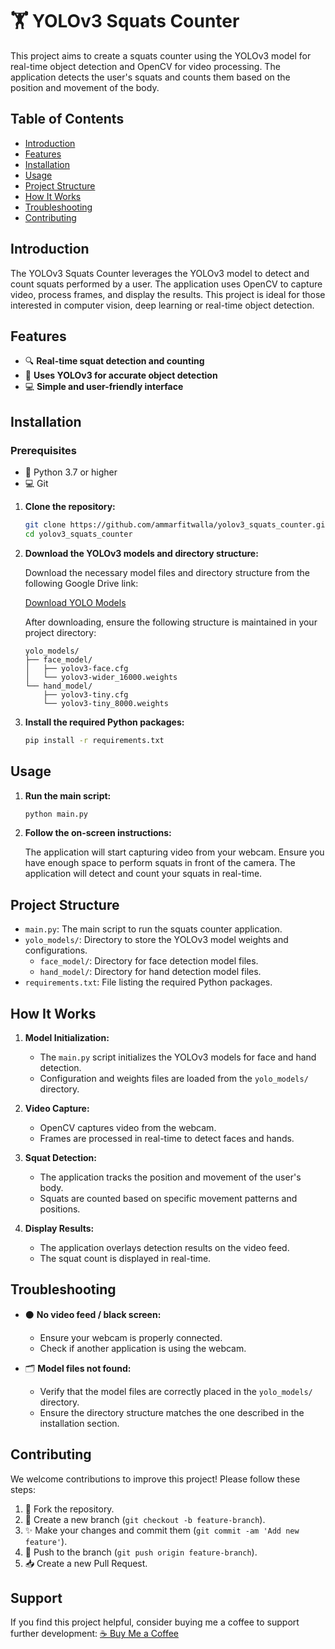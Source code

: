 # 🏋️ YOLOv3 Squats Counter

This project aims to create a squats counter using the YOLOv3 model for real-time object detection and OpenCV for video processing. The application detects the user's squats and counts them based on the position and movement of the body.

## Table of Contents

- [Introduction](#introduction)
- [Features](#features)
- [Installation](#installation)
- [Usage](#usage)
- [Project Structure](#project-structure)
- [How It Works](#how-it-works)
- [Troubleshooting](#troubleshooting)
- [Contributing](#contributing)

## Introduction

The YOLOv3 Squats Counter leverages the YOLOv3 model to detect and count squats performed by a user. The application uses OpenCV to capture video, process frames, and display the results. This project is ideal for those interested in computer vision, deep learning or real-time object detection.

## Features

- 🔍 **Real-time squat detection and counting**
- 🧠 **Uses YOLOv3 for accurate object detection**
- 💻 **Simple and user-friendly interface**

## Installation

### Prerequisites

- 🐍 Python 3.7 or higher
- 💻 Git

1. **Clone the repository:**

    ```bash
    git clone https://github.com/ammarfitwalla/yolov3_squats_counter.git
    cd yolov3_squats_counter
    ```

2. **Download the YOLOv3 models and directory structure:**

    Download the necessary model files and directory structure from the following Google Drive link:

    [Download YOLO Models](https://drive.google.com/drive/folders/1pjyX2TGglypkEijmC6d7zZdnvvt92GhT?usp=sharing)

    After downloading, ensure the following structure is maintained in your project directory:

    ```
    yolo_models/
    ├── face_model/
    │   ├── yolov3-face.cfg
    │   └── yolov3-wider_16000.weights
    └── hand_model/
        ├── yolov3-tiny.cfg
        └── yolov3-tiny_8000.weights
    ```

3. **Install the required Python packages:**

    ```bash
    pip install -r requirements.txt
    ```

## Usage

1. **Run the main script:**

    ```bash
    python main.py
    ```

2. **Follow the on-screen instructions:**

    The application will start capturing video from your webcam. Ensure you have enough space to perform squats in front of the camera. The application will detect and count your squats in real-time.

## Project Structure

- `main.py`: The main script to run the squats counter application.
- `yolo_models/`: Directory to store the YOLOv3 model weights and configurations.
  - `face_model/`: Directory for face detection model files.
  - `hand_model/`: Directory for hand detection model files.
- `requirements.txt`: File listing the required Python packages.

## How It Works

1. **Model Initialization:**
   - The `main.py` script initializes the YOLOv3 models for face and hand detection. 
   - Configuration and weights files are loaded from the `yolo_models/` directory.

2. **Video Capture:**
   - OpenCV captures video from the webcam.
   - Frames are processed in real-time to detect faces and hands.

3. **Squat Detection:**
   - The application tracks the position and movement of the user's body.
   - Squats are counted based on specific movement patterns and positions.

4. **Display Results:**
   - The application overlays detection results on the video feed.
   - The squat count is displayed in real-time.

## Troubleshooting

- ⚫ **No video feed / black screen:**
  - Ensure your webcam is properly connected.
  - Check if another application is using the webcam.

- 🗂️ **Model files not found:**
  - Verify that the model files are correctly placed in the `yolo_models/` directory.
  - Ensure the directory structure matches the one described in the installation section.

## Contributing

We welcome contributions to improve this project! Please follow these steps:

1. 🍴 Fork the repository.
2. 🌿 Create a new branch (`git checkout -b feature-branch`).
3. ✨ Make your changes and commit them (`git commit -am 'Add new feature'`).
4. 🔄 Push to the branch (`git push origin feature-branch`).
5. 📥 Create a new Pull Request.

## Support
If you find this project helpful, consider buying me a coffee to support further development:
[☕ Buy Me a Coffee](https://buymeacoffee.com/ammarfitwalla)
